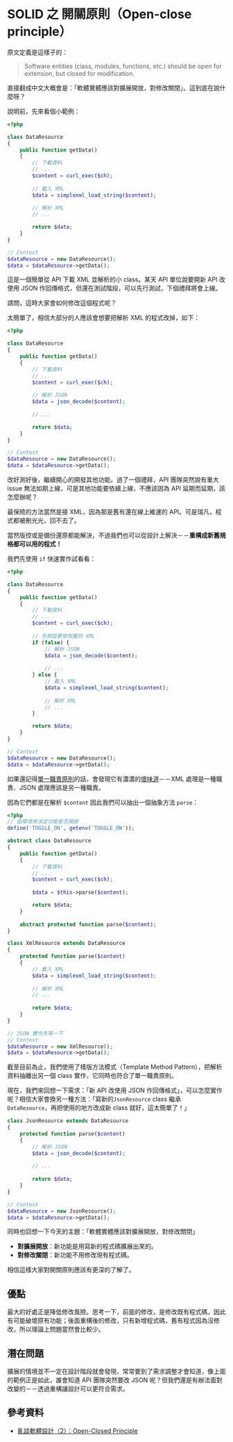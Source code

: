 # SOLID 之 開關原則（Open-close principle）

原文定義是這樣子的：

> Software entities (class, modules, functions, etc.) should be open for extension, but closed for modification.

直接翻成中文大概會是：「軟體實體應該對擴展開放，對修改關閉」。這到底在說什麼呀？

說明前，先來看個小範例：

```php
<?php

class DataResource
{
    public function getData()
    {
        // 下載資料
        // ...
        $content = curl_exec($ch);
        
        // 載入 XML
        $data = simplexml_load_string($content);
        
        // 解析 XML
        // ...

        return $data;
    }
}

// Context
$dataResource = new DataResource();
$data = $dataResource->getData();
```

這是一個簡單從 API 下載 XML 並解析的小 class。某天 API 單位說要開新 API 改使用 JSON 作回傳格式，但還在測試階段，可以先行測試，下個禮拜將會上線。

請問，這時大家會如何修改這個程式呢？

太簡單了，相信大部分的人應該會想要把解析 XML 的程式改掉，如下：

```php
<?php

class DataResource
{
    public function getData()
    {
        // 下載資料
        // ...
        $content = curl_exec($ch);
        
        // 解析 JSON
        $data = json_decode($content);
        
        // ...

        return $data;
    }
}

// Context
$dataResource = new DataResource();
$data = $dataResource->getData();
```

改好測好後，繼續開心的開發其他功能。過了一個禮拜，API 團隊突然說有重大 issue 無法如期上線，可是其他功能要依續上線，不應該因為 API 延期而延期，該怎麼辦呢？

最保險的方法當然是接 XML，因為那是舊有還在線上維運的 API。可是瑞凡，程式都被刪光光，回不去了。

當然版控或是備份還原都能解決，不過我們也可以從設計上解決－－**重構成新舊規格都可以用的程式！**

我們先使用 `if` 快速實作試看看：

```php
<?php

class DataResource
{
    public function getData()
    {
        // 下載資料
        // ...
        $content = curl_exec($ch);
        
        // 先假設要使用舊的 XML
        if (false) {
            // 解析 JSON
            $data = json_decode($content);
            
            // ...
        } else {
            // 載入 XML
            $data = simplexml_load_string($content);
            
            // 解析 XML
            // ...
        }

        return $data;
    }
}

// Context
$dataResource = new DataResource();
$data = $dataResource->getData();
```

如果還記得[單一職責原則][Day 7]的話，會發現它有濃濃的[壞味道][Day 4]－－XML 處理是一種職責、JSON 處理應該是另一種職責。

因為它們都是在解析 `$content` 因此我們可以抽出一個抽象方法 `parse`：

```php
<?php
// 由環境來決定功能是否開啟
define('TOGGLE_ON', getenv('TOGGLE_ON'));

abstract class DataResource
{
    public function getData()
    {
        // 下載資料
        // ...
        $content = curl_exec($ch);
        
        $data = $this->parse($content);

        return $data;
    }
    
    abstract protected function parse($content); 
}

class XmlResource extends DataResource
{
    protected function parse($content)
    {
        // 載入 XML
        $data = simplexml_load_string($content);
        
        // 解析 XML
        // ...
        
        return $data;
    }
}

// JSON 實作先等一下
// Context
$dataResource = new XmlResource();
$data = $dataResource->getData();
```

截至目前為止，我們使用了樣版方法模式（Template Method Pattern），把解析資料抽離出另一個 class 實作，它同時也符合了單一職責原則。

現在，我們來回想一下需求：「新 API 改使用 JSON 作回傳格式」，可以怎麼實作呢？相信大家會換另一種方法：「寫新的`JsonResource` class 繼承 `DataResource`，再把使用的地方改成新 class 就好，這太簡單了！」

```php
class JsonResource extends DataResource
{
    protected function parse($content)
    {
        // 解析 JSON
        $data = json_decode($content);
        
        // ...
        
        return $data;
    }
}

// Context
$dataResource = new JsonResource();
$data = $dataResource->getData();
```

同時也回想一下今天的主題：「軟體實體應該對擴展開放，對修改關閉」

* **對擴展開放**：新功能是用寫新的程式碼擴展出來的。
* **對修改關閉**：新功能不用修改現有程式碼。

相信這樣大家對開關原則應該有更深的了解了。

## 優點

最大的好處正是降低修改風險。思考一下，前面的修改，是修改既有程式碼，因此有可能破壞原有功能；後面重構後的修改，只有新增程式碼，舊有程式因為沒修改，所以理論上問題當然會比較少。

## 潛在問題

擴展的情境並不一定在設計階段就會發現，常常要到了需求調整才會知道，像上面的範例正是如此，誰會知道 API 團隊突然要改 JSON 呢？但我們還是有辦法面對改變的－－透過重構讓設計可以更符合需求。

## 參考資料

* [亂談軟體設計（2）：Open-Closed Principle](http://teddy-chen-tw.blogspot.tw/2011/12/2.html)

[Day 4]: day04.md
[Day 7]: day07.md
